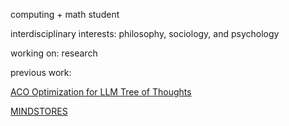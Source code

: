 computing + math student

interdisciplinary interests: philosophy, sociology, and psychology

working on: research

previous work:

[ACO Optimization for LLM Tree of Thoughts](https://arxiv.org/abs/2501.19278)

[MINDSTORES](https://arxiv.org/abs/2501.19318)
<!---
AdiTiwa/AdiTiwa is a ✨ special ✨ repository because its `README.md` (this file) appears on your GitHub profile.
You can click the Preview link to take a look at your changes.
--->
